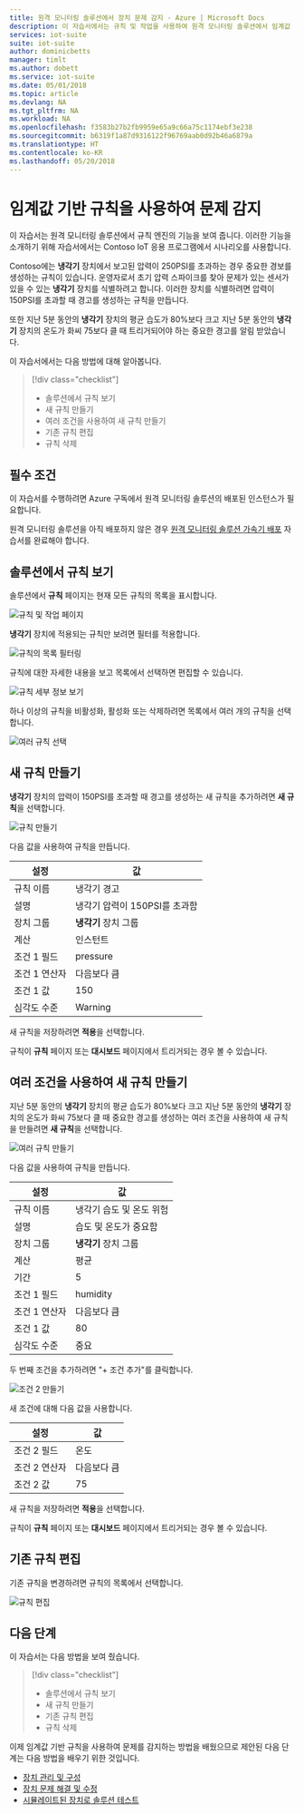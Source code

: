 ```yaml
---
title: 원격 모니터링 솔루션에서 장치 문제 감지 - Azure | Microsoft Docs
description: 이 자습서에서는 규칙 및 작업을 사용하여 원격 모니터링 솔루션에서 임계값 기반 장치 문제를 자동으로 감지하는 방법을 보여 줍니다.
services: iot-suite
suite: iot-suite
author: dominicbetts
manager: timlt
ms.author: dobett
ms.service: iot-suite
ms.date: 05/01/2018
ms.topic: article
ms.devlang: NA
ms.tgt_pltfrm: NA
ms.workload: NA
ms.openlocfilehash: f3583b27b2fb9959e65a9c66a75c1174ebf3e238
ms.sourcegitcommit: b6319f1a87d9316122f96769aab0d92b46a6879a
ms.translationtype: HT
ms.contentlocale: ko-KR
ms.lasthandoff: 05/20/2018
---
```

# <a name="detect-issues-using-threshold-based-rules"></a>임계값 기반 규칙을 사용하여 문제 감지

이 자습서는 원격 모니터링 솔루션에서 규칙 엔진의 기능을 보여 줍니다. 이러한 기능을 소개하기 위해 자습서에서는 Contoso IoT 응용 프로그램에서 시나리오를 사용합니다.

Contoso에는 **냉각기** 장치에서 보고된 압력이 250PSI를 초과하는 경우 중요한 경보를 생성하는 규칙이 있습니다. 운영자로서 초기 압력 스파이크를 찾아 문제가 있는 센서가 있을 수 있는 **냉각기** 장치를 식별하려고 합니다. 이러한 장치를 식별하려면 압력이 150PSI를 초과할 때 경고를 생성하는 규칙을 만듭니다.

또한 지난 5분 동안의 **냉각기** 장치의 평균 습도가 80%보다 크고 지난 5분 동안의 **냉각기** 장치의 온도가 화씨 75보다 클 때 트리거되어야 하는 중요한 경고를 알림 받았습니다.

이 자습서에서는 다음 방법에 대해 알아봅니다.

>[!div class="checklist"]
> * 솔루션에서 규칙 보기
> * 새 규칙 만들기
> * 여러 조건을 사용하여 새 규칙 만들기
> * 기존 규칙 편집
> * 규칙 삭제

## <a name="prerequisites"></a>필수 조건

이 자습서를 수행하려면 Azure 구독에서 원격 모니터링 솔루션의 배포된 인스턴스가 필요합니다.

원격 모니터링 솔루션을 아직 배포하지 않은 경우 [원격 모니터링 솔루션 가속기 배포](iot-accelerators-remote-monitoring-deploy.md) 자습서를 완료해야 합니다.

## <a name="view-the-rules-in-your-solution"></a>솔루션에서 규칙 보기

솔루션에서 **규칙** 페이지는 현재 모든 규칙의 목록을 표시합니다.

![규칙 및 작업 페이지](./media/iot-accelerators-remote-monitoring-automate/rulesactions_v2.png)

**냉각기** 장치에 적용되는 규칙만 보려면 필터를 적용합니다.

![규칙의 목록 필터링](./media/iot-accelerators-remote-monitoring-automate/rulesactionsfilter_v2.png)

규칙에 대한 자세한 내용을 보고 목록에서 선택하면 편집할 수 있습니다.

![규칙 세부 정보 보기](./media/iot-accelerators-remote-monitoring-automate/rulesactionsdetail_v2.png)

하나 이상의 규칙을 비활성화, 활성화 또는 삭제하려면 목록에서 여러 개의 규칙을 선택합니다.

![여러 규칙 선택](./media/iot-accelerators-remote-monitoring-automate/rulesactionsmultiselect_v2.png)

## <a name="create-a-new-rule"></a>새 규칙 만들기

**냉각기** 장치의 압력이 150PSI를 초과할 때 경고를 생성하는 새 규칙을 추가하려면 **새 규칙**을 선택합니다.

![규칙 만들기](./media/iot-accelerators-remote-monitoring-automate/rulesactionsnewrule_v2.png)

다음 값을 사용하여 규칙을 만듭니다.

| 설정          | 값                                 |
| ---------------- | ------------------------------------- |
| 규칙 이름        | 냉각기 경고                       |
| 설명      | 냉각기 압력이 150PSI를 초과함 |
| 장치 그룹     | **냉각기** 장치 그룹             |
| 계산      | 인스턴트                               |
| 조건 1 필드| pressure                              |
| 조건 1 연산자 | 다음보다 큼                      |
| 조건 1 값    | 150                               |
| 심각도 수준  | Warning                               |

새 규칙을 저장하려면 **적용**을 선택합니다.

규칙이 **규칙** 페이지 또는 **대시보드** 페이지에서 트리거되는 경우 볼 수 있습니다.

## <a name="create-a-new-rule-with-multiple-conditions"></a>여러 조건을 사용하여 새 규칙 만들기

지난 5분 동안의 **냉각기** 장치의 평균 습도가 80%보다 크고 지난 5분 동안의 **냉각기** 장치의 온도가 화씨 75보다 클 때 중요한 경고를 생성하는 여러 조건을 사용하여 새 규칙을 만들려면 **새 규칙**을 선택합니다.

![여러 규칙 만들기](./media/iot-accelerators-remote-monitoring-automate/rulesactionsnewrule_mult_v2.png)

다음 값을 사용하여 규칙을 만듭니다.

| 설정          | 값                                 |
| ---------------- | ------------------------------------- |
| 규칙 이름        | 냉각기 습도 및 온도 위험    |
| 설명      | 습도 및 온도가 중요함 |
| 장치 그룹     | **냉각기** 장치 그룹             |
| 계산      | 평균                               |
| 기간      | 5                                     |
| 조건 1 필드| humidity                              |
| 조건 1 연산자 | 다음보다 큼                      |
| 조건 1 값    | 80                               |
| 심각도 수준  | 중요                              |

두 번째 조건을 추가하려면 "+ 조건 추가"를 클릭합니다.

![조건 2 만들기](./media/iot-accelerators-remote-monitoring-automate/rulesactionsnewrule_mult_cond2_v2.png)

새 조건에 대해 다음 값을 사용합니다.

| 설정          | 값                                 |
| ---------------- | ------------------------------------- |
| 조건 2 필드| 온도                           |
| 조건 2 연산자 | 다음보다 큼                      |
| 조건 2 값    | 75                                |

새 규칙을 저장하려면 **적용**을 선택합니다.

규칙이 **규칙** 페이지 또는 **대시보드** 페이지에서 트리거되는 경우 볼 수 있습니다.

## <a name="edit-an-existing-rule"></a>기존 규칙 편집

기존 규칙을 변경하려면 규칙의 목록에서 선택합니다.

![규칙 편집](./media/iot-accelerators-remote-monitoring-automate/rulesactionsedit_v2.png)

<!--## Disable a rule

To temporarily switch off a rule, you can disable it in the list of rules. Choose the rule to disable, and then choose **Disable**. The **Status** of the rule in the list changes to indicate the rule is now disabled. You can re-enable a rule that you previously disabled using the same procedure.

![Disable rule](./media/iot-accelerators-remote-monitoring-automate/rulesactionsdisable.png)

You can enable and disable multiple rules at the same time if you select multiple rules in the list.-->

<!--## Delete a rule

To permanently delete a rule, choose the rule in the list of rules and then choose **Delete**.

You can delete multiple rules at the same time if you select multiple rules in the list.-->

## <a name="next-steps"></a>다음 단계

이 자습서는 다음 방법을 보여 줬습니다.

<!-- Repeat task list from intro -->
>[!div class="checklist"]
> * 솔루션에서 규칙 보기
> * 새 규칙 만들기
> * 기존 규칙 편집
> * 규칙 삭제

이제 임계값 기반 규칙을 사용하여 문제를 감지하는 방법을 배웠으므로 제안된 다음 단계는 다음 방법을 배우기 위한 것입니다.

* [장치 관리 및 구성](iot-accelerators-remote-monitoring-manage.md)
* [장치 문제 해결 및 수정](iot-accelerators-remote-monitoring-maintain.md)
* [시뮬레이트된 장치로 솔루션 테스트](iot-accelerators-remote-monitoring-test.md)

<!-- Next tutorials in the sequence -->